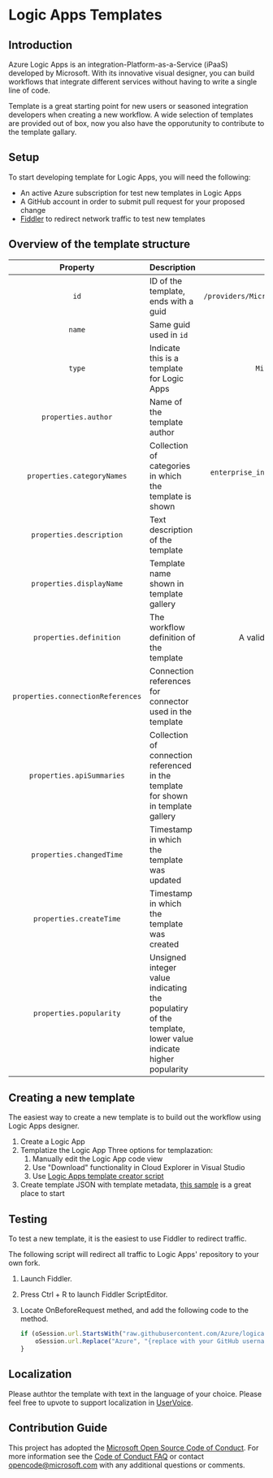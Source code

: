 # Logic Apps Templates

## Introduction
Azure Logic Apps is an integration-Platform-as-a-Service (iPaaS) developed by Microsoft. With its innovative visual designer, you can build workflows that integrate different services without having to write a single line of code.

Template is a great starting point for new users or seasoned integration developers when creating a new workflow. A wide selection of templates are provided out of box, now you also have the opporutunity to contribute to the template gallary.

## Setup
To start developing template for Logic Apps, you will need the following:

* An active Azure subscription for test new templates in Logic Apps
* A GitHub account in order to submit pull request for your proposed change
* [Fiddler](http://www.telerik.com/fiddler) to redirect network traffic to test new templates

## Overview of the template structure

| Property                          | Description                                              | Possible Value  |
|:---------------------------------:| -------------------------------------------------------- |:---------------:|
| `id`                              | ID of the template, ends with a guid                     | `/providers/Microsoft.Logic/galleries/public/templates/{guid}` |
| `name`                            | Same guid used in `id`                                   | `{guid}` |
| `type`                            | Indicate this is a template for Logic Apps               | `Microsoft.Logic/galleries/templates` |
| `properties.author`               | Name of the template author                              | String |
| `properties.categoryNames`        | Collection of categories in which the template is shown  | `enterprise_integration`, `general`, `producitivity`, `social`, `sync`,  `schedule` |
| `properties.description`          | Text description of the template                         | String | 
| `properties.displayName`          | Template name shown in template gallery                  | String |
| `properties.definition`           | The workflow definition of the template                  | A valid JSON object representing the workflow |
| `properties.connectionReferences` | Connection references for connector used in the template | |
| `properties.apiSummaries`         | Collection of connection referenced in the template for shown in template gallery | |
| `properties.changedTime`          | Timestamp in which the template was updated              | DateTime |
| `properties.createTime`           | Timestamp in which the template was created              | DateTime |
| `properties.popularity`           | Unsigned integer value indicating the populatiry of the template, lower value indicate higher popularity | Unsigned int |

## Creating a new template
The easiest way to create a new template is to build out the workflow using Logic Apps designer. 
1. Create a Logic App
1. Templatize the Logic App
    Three options for templazation:
    1. Manually edit the Logic App code view
    1. Use "Download" functionality in Cloud Explorer in Visual Studio
    1. Use [Logic Apps template creator script](https://github.com/logicappsio/LogicAppTemplateCreator)
1. Create template JSON with template metadata, [this sample](sample.json) is a great place to start

## Testing
To test a new template, it is the easiest to use Fiddler to redirect traffic.

The following script will redirect all traffic to Logic Apps' repository to your own fork.

1. Launch Fiddler.
1. Press Ctrl + R to launch Fiddler ScriptEditor.
1. Locate OnBeforeRequest methed, and add the following code to the method.

    ```javascript
    if (oSession.url.StartsWith("raw.githubusercontent.com/Azure/logicapps")) {
        oSession.url.Replace("Azure", "{replace with your GitHub username}");
    }

## Localization
Please authtor the template with text in the language of your choice. Please feel free to upvote to support localization in [UserVoice](https://feedback.azure.com/forums/287593-logic-apps/suggestions/20495815-support-localization-for-public-templates).

## Contribution Guide
This project has adopted the [Microsoft Open Source Code of Conduct](https://opensource.microsoft.com/codeofconduct/). For more information see the [Code of Conduct FAQ](https://opensource.microsoft.com/codeofconduct/faq/) or contact [opencode@microsoft.com](mailto:opencode@microsoft.com) with any additional questions or comments.
